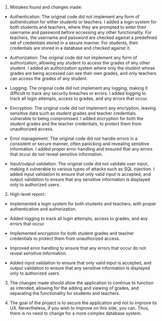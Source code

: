 1. Mistakes found and changes made:

- Authentication: The original code did not implement any form of authentication for either students or teachers. I added a login system for both students and teachers, where they are prompted to enter their username and password before accessing any other functionality. For teachers, the username and password are checked against a predefined set of credentials stored in a secure manner. For students, their credentials are stored in a database and checked against it.

- Authorization: The original code did not implement any form of authorization, allowing any student to access the grades of any other student. I added an authorization system where only the student whose grades are being accessed can see their own grades, and only teachers can access the grades of any student.

- Logging: The original code did not implement any logging, making it difficult to track any security breaches or errors. I added logging to track all login attempts, access to grades, and any errors that occur.

- Encryption: The original code did not implement any encryption, leaving sensitive data such as student grades and teacher credentials vulnerable to being compromised. I added encryption for both the student grades and the teacher credentials, to protect them from unauthorized access.

- Error management: The original code did not handle errors in a consistent or secure manner, often panicking and revealing sensitive information. I added proper error handling and ensured that any errors that occur do not reveal sensitive information.

- Input/output validation: The original code did not validate user input, making it vulnerable to various types of attacks such as SQL injection. I added input validation to ensure that only valid input is accepted, and output validation to ensure that any sensitive information is displayed only to authorized users.

2. High-level report:
- Implemented a login system for both students and teachers, with proper authentication and authorization.

- Added logging to track all login attempts, access to grades, and any errors that occur.

- Implemented encryption for both student grades and teacher credentials to protect them from unauthorized access.

- Improved error handling to ensure that any errors that occur do not reveal sensitive information.

- Added input validation to ensure that only valid input is accepted, and output validation to ensure that any sensitive information is displayed only to authorized users.

3. The changes made should allow the application to continue to function as intended, allowing for the adding and viewing of grades, and separating the functionality for students and teachers.

4. The goal of the project is to secure the application and not to improve its UX. Nevertheless, if you wish to improve on this side, you can. Thus, there is no need to change for a more complex database system.